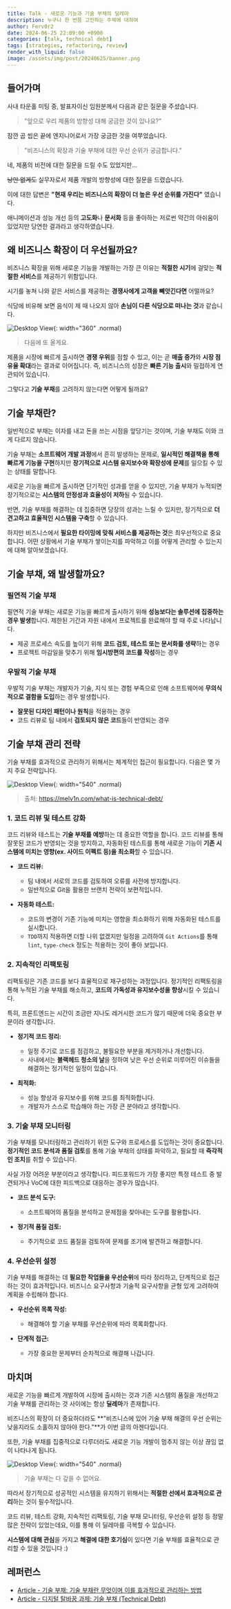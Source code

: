```yaml
---
title: Talk - 새로운 기능과 기술 부채의 딜레마
description: 누구나 한 번쯤 고민하는 주제에 대하여
author: Ferv0r2
date: 2024-06-25 22:09:00 +0900
categories: [talk, technical debt]
tags: [strategies, refactoring, review]
render_with_liquid: false
image: /assets/img/post/20240625/banner.png
---
```


## 들어가며

사내 타운홀 미팅 중, 발표자이신 임원분께서 다음과 같은 질문을 주셨습니다.

> "앞으로 우리 제품의 방향성 대해 궁금한 것이 있나요?"

잠깐 곱 씹은 끝에 엔지니어로서 가장 궁금한 것을 여쭈었습니다.

> "비즈니스의 확장과 기술 부채에 대한 우선 순위가 궁금합니다."

네, 제품의 비전에 대한 질문을 드릴 수도 있었지만...

~~낭만 없게도~~ 실무자로서 제품 개발의 방향성에 대한 질문을 드렸습니다.

이에 대한 답변은 **"현재 우리는 비즈니스의 확장이 더 높은 우선 순위를 가진다"** 였습니다.

애니메이션과 성능 개선 등의 **고도화**나 **문서화** 등을 좋아하는 저로썬 약간의 아쉬움이 있었지만 당연한 결과라고 생각하였습니다.

## 왜 비즈니스 확장이 더 우선될까요?

비즈니스 확장을 위해 새로운 기능을 개발하는 가장 큰 이유는 **적절한 시기**에 걸맞는 **적절한 서비스**를 제공하기 위함입니다.

시기를 놓쳐 나와 같은 서비스를 제공하는 **경쟁사에게 고객을 빼앗긴다면** 어떨까요?

식당에 비유해 보면 음식이 제 때 나오지 않아 **손님이 다른 식당으로 떠나는 것**과 같습니다.

![Desktop View](/assets/img/post/20240625/leave.gif){: width="360" .normal}

> 다음에 또 올게요.

제품을 시장에 빠르게 출시하면 **경쟁 우위**를 점할 수 있고, 이는 곧 **매출 증가**와 **시장 점유율 확대**라는 결과로 이어집니다. 즉, 비즈니스의 성장은 **빠른 기능 출시**와 밀접하게 연관되어 있습니다.

그렇다고 **기술 부채**를 고려하지 않는다면 어떻게 될까요?

## 기술 부채란?

일반적으로 부채는 이자를 내고 돈을 쓰는 시점을 앞당기는 것이며, 기술 부채도 이와 크게 다르지 않습니다.

기술 부채는 **소프트웨어 개발 과정**에서 흔히 발생하는 문제로, **일시적인 해결책을 통해 빠르게 기능을 구현**하지만 **장기적으로 시스템 유지보수와 확장성에 문제**를 일으킬 수 있는 상태를 말합니다.

새로운 기능을 빠르게 출시하면 단기적인 성과를 얻을 수 있지만, 기술 부채가 누적되면 장기적으로는 **시스템의 안정성과 효율성이 저하**될 수 있습니다.

반면, 기술 부채를 해결하는 데 집중하면 당장의 성과는 느릴 수 있지만, 장기적으로 **더 견고하고 효율적인 시스템을 구축**할 수 있습니다.

하지만 비즈니스에서 **필요한 타이밍에 맞춰 서비스를 제공하는 것**은 최우선적으로 중요합니다. 어떤 상황에서 기술 부채가 쌓이는지를 파악하고 이를 어떻게 관리할 수 있는지에 대해 알아보겠습니다.

## 기술 부채, 왜 발생할까요?

### 필연적 기술 부채

필연적 기술 부채는 새로운 기능을 빠르게 출시하기 위해 **성능보다는 솔루션에 집중하는 경우 발생**합니다. 제한된 기간과 자원 내에서 프로젝트를 완료해야 할 때 주로 나타납니다.

- 제공 프로세스 속도를 높이기 위해 **코드 검토, 테스트 또는 문서화를 생략**하는 경우
- 프로젝트 마감일을 맞추기 위해 **임시방편의 코드를 작성**하는 경우

### 우발적 기술 부채

우발적 기술 부채는 개발자가 기술, 지식 또는 경험 부족으로 인해 소프트웨어에 **무의식적으로 결함을 도입**하는 경우 발생합니다.

- **잘못된 디자인 패턴이나 원칙**을 적용하는 경우
- 코드 리뷰로 팀 내에서 **검토되지 않은 코드**들이 반영되는 경우

## 기술 부채 관리 전략

기술 부채를 효과적으로 관리하기 위해서는 체계적인 접근이 필요합니다. 다음은 몇 가지 주요 전략입니다.

![Desktop View](/assets/img/post/20240625/technical-debt.jpg){: width="540" .normal}

> 출처: https://melv1n.com/what-is-technical-debt/

### 1. 코드 리뷰 및 테스트 강화

코드 리뷰와 테스트는 **기술 부채를 예방**하는 데 중요한 역할을 합니다. 코드 리뷰를 통해 잘못된 코드가 반영되는 것을 방지하고, 자동화된 테스트를 통해 새로운 기능이 **기존 시스템에 미치는 영향(ex. 사이드 이펙트 등)을 최소화**할 수 있습니다.

- **코드 리뷰:**

  - 팀 내에서 서로의 코드를 검토하여 오류를 사전에 방지합니다.
  - 일반적으로 Git을 활용한 브랜치 전략이 보편적입니다.

- **자동화 테스트:**

  - 코드의 변경이 기존 기능에 미치는 영향을 최소화하기 위해 자동화된 테스트를 실시합니다.
  - `TDD`까지 적용하면 더할 나위 없겠지만 일정을 고려하여 `Git Actions`를 통해 `lint`, `type-check` 정도는 적용하는 것이 좋아 보입니다.

### 2. 지속적인 리팩토링

리팩토링은 기존 코드를 보다 효율적으로 재구성하는 과정입니다. 정기적인 리팩토링을 통해 누적된 기술 부채를 해소하고, **코드의 가독성과 유지보수성을 향상**시킬 수 있습니다.

특히, 프론트엔드는 시간이 조금만 지나도 레거시한 코드가 많기 때문에 더욱 중요한 부분이라 생각합니다.

- **정기적 코드 정리:**

  - 일정 주기로 코드를 점검하고, 불필요한 부분을 제거하거나 개선합니다.
  - 사내에서는 **블랙헤드 청소의 날**을 정하여 낮은 우선 순위로 미루어진 이슈들을 해결하는 정기적인 일정이 있습니다.

- **최적화:**

  - 성능 향상과 유지보수를 위해 코드를 최적화합니다.
  - 개발자가 스스로 학습해야 하는 가장 큰 분야라고 생각합니다.

### 3. 기술 부채 모니터링

기술 부채를 모니터링하고 관리하기 위한 도구와 프로세스를 도입하는 것이 중요합니다. **정기적인 코드 분석과 품질 검토**를 통해 기술 부채의 상태를 파악하고, 필요할 때 **즉각적인 조치**를 취할 수 있습니다.

사실 가장 어려운 부분이라고 생각합니다. 피드포워드가 가장 좋지만 특정 테스트 중 발견되거나 VoC에 대한 피드백으로 대응하는 경우가 많습니다.

- **코드 분석 도구:**

  - 소프트웨어의 품질을 분석하고 문제점을 찾아내는 도구를 활용합니다.

- **정기적 품질 검토:**

  - 주기적으로 코드 품질을 검토하여 문제를 조기에 발견하고 해결합니다.

### 4. 우선순위 설정

기술 부채를 해결하는 데 **필요한 작업들을 우선순위**에 따라 정리하고, 단계적으로 접근하는 것이 효과적입니다. 비즈니스 요구사항과 기술적 요구사항을 균형 있게 고려하여 계획을 수립해야 합니다.

- **우선순위 목록 작성:**

  - 해결해야 할 기술 부채를 우선순위에 따라 목록화합니다.

- **단계적 접근:**

  - 가장 중요한 문제부터 순차적으로 해결해 나갑니다.

## 마치며

새로운 기능을 빠르게 개발하여 시장에 출시하는 것과 기존 시스템의 품질을 개선하고 기술 부채를 관리하는 것 사이에는 항상 **딜레마**가 존재합니다.

비즈니스의 확장이 더 중요하더라도 **"비즈니스에 있어 기술 부채 해결의 우선 순위는 낮을지라도 소홀하지 않아야 한다."**가 이번 글의 아젠다입니다.

또한, 기술 부채를 집중적으로 다루더라도 새로운 기능 개발이 멈추지 않는 이상 끊임 없이 나타나게 됩니다.

![Desktop View](/assets/img/post/20240625/done.jpg){: width="540" .normal}

> 기술 부채는 다 갚을 수 없어요.

따라서 장기적으로 성공적인 시스템을 유지하기 위해서는 **적절한 선에서 효과적으로 관리**하는 것이 필수적입니다.

코드 리뷰, 테스트 강화, 지속적인 리팩토링, 기술 부채 모니터링, 우선순위 설정 등 정말 많은 전략이 있었는데요, 이를 통해 이 딜레마를 극복할 수 있습니다.

**시스템에 대해 관심**을 가지고 **해결에 대한 호기심**이 있다면 기술 부채를 효율적으로 관리할 수 있을 것입니다 :)

## 레퍼런스

- [Article - 기술 부채: 기술 부채란 무엇이며 이를 효과적으로 관리하는 방법](https://fastercapital.com/ko/content/%EA%B8%B0%EC%88%A0-%EB%B6%80%EC%B1%84--%EA%B8%B0%EC%88%A0-%EB%B6%80%EC%B1%84%EB%9E%80-%EB%AC%B4%EC%97%87%EC%9D%B4%EB%A9%B0-%EC%9D%B4%EB%A5%BC-%ED%9A%A8%EA%B3%BC%EC%A0%81%EC%9C%BC%EB%A1%9C-%EA%B4%80%EB%A6%AC%ED%95%98%EB%8A%94-%EB%B0%A9%EB%B2%95.html)
- [Article - 디지털 탈바꿈 과제: 기술 부채 (Technical Debt)](https://www.2e.co.kr/news/articleView.html?idxno=207765)
